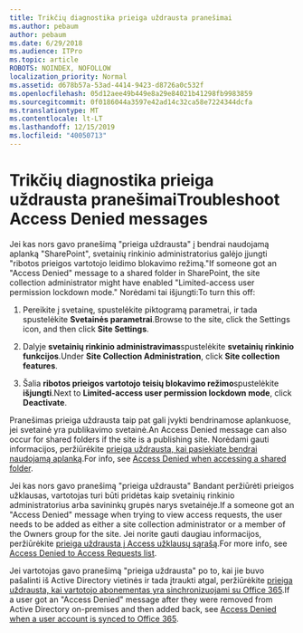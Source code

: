 ```yaml
---
title: Trikčių diagnostika prieiga uždrausta pranešimai
ms.author: pebaum
author: pebaum
ms.date: 6/29/2018
ms.audience: ITPro
ms.topic: article
ROBOTS: NOINDEX, NOFOLLOW
localization_priority: Normal
ms.assetid: d678b57a-53ad-4414-9423-d8726a0c532f
ms.openlocfilehash: 05d12aee49b449e8a29e84021b41298fb9983859
ms.sourcegitcommit: 0f0186044a3597e42ad14c32ca58e7224344dcfa
ms.translationtype: MT
ms.contentlocale: lt-LT
ms.lasthandoff: 12/15/2019
ms.locfileid: "40050713"
---
```

# <a name="troubleshoot-access-denied-messages"></a><span data-ttu-id="b8a3c-102">Trikčių diagnostika prieiga uždrausta pranešimai</span><span class="sxs-lookup"><span data-stu-id="b8a3c-102">Troubleshoot Access Denied messages</span></span>

<span data-ttu-id="b8a3c-103">Jei kas nors gavo pranešimą "prieiga uždrausta" į bendrai naudojamą aplanką "SharePoint", svetainių rinkinio administratorius galėjo įjungti "ribotos prieigos vartotojo leidimo blokavimo režimą."</span><span class="sxs-lookup"><span data-stu-id="b8a3c-103">If someone got an "Access Denied" message to a shared folder in SharePoint, the site collection administrator might have enabled "Limited-access user permission lockdown mode."</span></span> <span data-ttu-id="b8a3c-104">Norėdami tai išjungti:</span><span class="sxs-lookup"><span data-stu-id="b8a3c-104">To turn this off:</span></span> 
  
1. <span data-ttu-id="b8a3c-105">Pereikite į svetainę, spustelėkite piktogramą parametrai, ir tada spustelėkite **Svetainės parametrai**.</span><span class="sxs-lookup"><span data-stu-id="b8a3c-105">Browse to the site, click the Settings icon, and then click **Site Settings**.</span></span>
    
2. <span data-ttu-id="b8a3c-106">Dalyje **svetainių rinkinio administravimas**spustelėkite **svetainių rinkinio funkcijos**.</span><span class="sxs-lookup"><span data-stu-id="b8a3c-106">Under **Site Collection Administration**, click **Site collection features**.</span></span>
    
3. <span data-ttu-id="b8a3c-107">Šalia **ribotos prieigos vartotojo teisių blokavimo režimo**spustelėkite **išjungti**.</span><span class="sxs-lookup"><span data-stu-id="b8a3c-107">Next to **Limited-access user permission lockdown mode**, click **Deactivate**.</span></span>
    
<span data-ttu-id="b8a3c-108">Pranešimas prieiga uždrausta taip pat gali įvykti bendrinamose aplankuose, jei svetainė yra publikavimo svetainė.</span><span class="sxs-lookup"><span data-stu-id="b8a3c-108">An Access Denied message can also occur for shared folders if the site is a publishing site.</span></span> <span data-ttu-id="b8a3c-109">Norėdami gauti informacijos, peržiūrėkite [prieiga uždrausta, kai pasiekiate bendrai naudojamą aplanką](https://go.microsoft.com/fwlink/?linkid=2004317).</span><span class="sxs-lookup"><span data-stu-id="b8a3c-109">For info, see [Access Denied when accessing a shared folder](https://go.microsoft.com/fwlink/?linkid=2004317).</span></span>
  
<span data-ttu-id="b8a3c-110">Jei kas nors gavo pranešimą "prieiga uždrausta" Bandant peržiūrėti prieigos užklausas, vartotojas turi būti pridėtas kaip svetainių rinkinio administratorius arba savininkų grupės narys svetainėje.</span><span class="sxs-lookup"><span data-stu-id="b8a3c-110">If a someone got an "Access Denied" message when trying to view access requests, the user needs to be added as either a site collection administrator or a member of the Owners group for the site.</span></span> <span data-ttu-id="b8a3c-111">Jei norite gauti daugiau informacijos, peržiūrėkite [prieiga uždrausta į Access užklausų sąrašą](https://go.microsoft.com/fwlink/?linkid=2004220).</span><span class="sxs-lookup"><span data-stu-id="b8a3c-111">For more info, see [Access Denied to Access Requests list](https://go.microsoft.com/fwlink/?linkid=2004220).</span></span>
  
<span data-ttu-id="b8a3c-112">Jei vartotojas gavo pranešimą "prieiga uždrausta" po to, kai jie buvo pašalinti iš Active Directory vietinės ir tada įtraukti atgal, peržiūrėkite [prieiga uždrausta, kai vartotojo abonementas yra sinchronizuojami su Office 365](https://go.microsoft.com/fwlink/?linkid=2004318).</span><span class="sxs-lookup"><span data-stu-id="b8a3c-112">If a user got an "Access Denied" message after they were removed from Active Directory on-premises and then added back, see [Access Denied when a user account is synced to Office 365](https://go.microsoft.com/fwlink/?linkid=2004318).</span></span>
  

